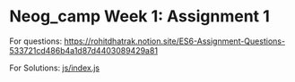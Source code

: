 # Neog_camp Week 1: Assignment 1

For questions: https://rohitdhatrak.notion.site/ES6-Assignment-Questions-533721cd486b4a1d87d4403089429a81

For Solutions: [js/index.js](js/index.js)

